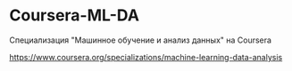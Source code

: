 # Coursera-ML-DA
Специализация "Машинное обучение и анализ данных" на Coursera

https://www.coursera.org/specializations/machine-learning-data-analysis

